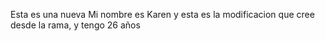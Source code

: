 Esta es una nueva 
Mi nombre es Karen y esta es la modificacion que cree desde la rama, y tengo 26 años 